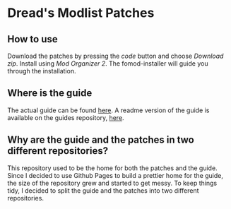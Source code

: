 # Dread's Modlist Patches

## How to use

Download the patches by pressing the *code* button and choose *Download zip*. Install using *Mod Organizer 2*. The fomod-installer will guide you through the installation. 

## Where is the guide

The actual guide can be found [here](https://dreadflopp.github.io/dreadsskyrimbuild/). A readme version of the guide is available on the guides repository, [here](https://github.com/dreadflopp/dreadsskyrimbuild).

## Why are the guide and the patches in two different repositories?

This repository used to be the home for both the patches and the guide. Since I decided to use Github Pages to build a prettier home for the guide, the size of the repository grew and started to get messy. To keep things tidy, I decided to split the guide and the patches into two different repositories.
